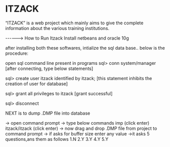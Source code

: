 # ITZACK
“ITZACK” is a web project which mainly aims to give the complete information about the various training institutions.

------> How to Run Itzack
Install netbeans and oracle 10g

after installing both these softwares, intialize the sql data base.. below is the procedure:

open sql command line present in programs
sql> conn system/manager
[after connecting, type below statements]

sql> create user itzack identified by itzack;
[this statement inhibits the creation of user for database]

sql> grant all privileges to itzack
[grant successful]

sql> disconnect


NEXT is to dump .DMP file into database

-> open command prompt
-> type below commands
        imp (click enter)
        itzack/itzack (click enter)
-> now drag and drop .DMP file from project to command prompt
-> if asks for buffer size enter any value
->it asks 5 questions,ans them as follows
      1.N
      2.Y
      3.Y
      4.Y
      5.Y
